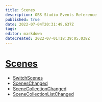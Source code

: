 ```yaml
---
title: Scenes
description: OBS Studio Events Reference
published: true
date: 2022-07-04T20:31:49.637Z
tags:
editor: markdown
dateCreated: 2022-07-01T18:39:05.038Z
---
```


# [Scenes](/en/Broadcasters/OBS/Events)
* [SwitchScenes](/en/Broadcasters/OBS/Events/Scenes/SwitchScenes)
* [ScenesChanged](/en/Broadcasters/OBS/Events/Scenes/ScenesChanged)
* [SceneCollectionChanged](/en/Broadcasters/OBS/Events/Scenes/SceneCollectionChanged)
* [SceneCollectionListChanged](/en/Broadcasters/OBS/Events/Scenes/SceneCollectionListChanged)

